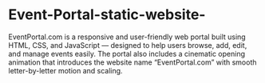 # Event-Portal-static-website-
EventPortal.com is a responsive and user-friendly web portal built using HTML, CSS, and  JavaScript — designed to help users browse, add, edit, and manage events easily.   The portal also includes a cinematic opening animation that introduces the website name “EventPortal.com” with smooth letter-by-letter motion and scaling.
